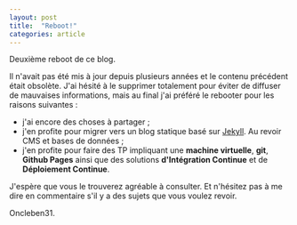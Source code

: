 ```yaml
---
layout: post
title:  "Reboot!"
categories: article
---
```

Deuxième reboot de ce blog.

Il n'avait pas été mis à jour depuis plusieurs années et le contenu précédent était obsolète. J'ai hésité à le supprimer totalement pour éviter de diffuser de mauvaises informations, mais au final j'ai préféré le rebooter pour les raisons suivantes :

*   j'ai encore des choses à partager ;
*   j'en profite pour migrer vers un blog statique basé sur [Jekyll](https://jekyllrb.com/ "Site officiel de Jekyll"). Au revoir CMS et bases de données ;
*   j'en profite pour faire des TP impliquant une __machine virtuelle__, __git__, __Github Pages__ ainsi que des solutions __d'Intégration Continue__ et de __Déploiement Continue__.

J'espère que vous le trouverez agréable à consulter. Et n'hésitez pas à me dire en commentaire s'il y a des sujets que vous voulez revoir.

Oncleben31.
